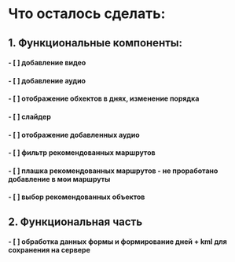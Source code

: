 # Что осталось сделать:
## 1. Функциональные компоненты:
#### - [ ] добавление видео 
#### - [ ] добавление аудио 
#### - [ ] отображение обхектов в днях, изменение порядка
#### - [ ] слайдер
#### - [ ] отображение добавленных аудио
#### - [ ] фильтр рекомендованных маршрутов
#### - [ ] плашка рекомендованных маршрутов - не проработано добавление в мои маршруты
#### - [ ] выбор рекомендованных объектов

## 2. Функциональная часть
#### - [ ] обработка данных формы и формирование дней + kml для сохранения на сервере
 